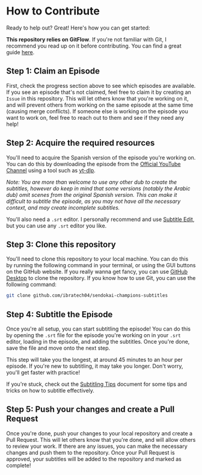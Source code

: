 # How to Contribute

Ready to help out? Great! Here's how you can get started:

**This repository relies on GitFlow**. If you're not familiar with Git, I recommend you read up on it before contributing. You can find a great guide [here](https://www.atlassian.com/git/tutorials/comparing-workflows/gitflow-workflow).

## Step 1: Claim an Episode

First, check the progress section above to see which episodes are available. If you see an episode that's not claimed, feel free to claim it by creating an `Issue` in this repository. This will let others know that you're working on it, and will prevent others from working on the same episode at the same time (causing merge conflicts). If someone else is working on the episode you want to work on, feel free to reach out to them and see if they need any help!

## Step 2: Acquire the required resources

You'll need to acquire the Spanish version of the episode you're working on. You can do this by downloading the episode from the [Official YouTube Channel](https://www.youtube.com/@SendokaiChampions) using a tool such as [yt-dlp](https://github.com/yt-dlp/yt-dlp).

*Note: You are more than welcome to use any other dub to create the subtitles, however do keep in mind that some versions (notably the Arabic dub) omit scenes from the original Spanish version. This can make it difficult to subtitle the episode, as you may not have all the necessary context, and may create incomplete subtitles.*

You'll also need a `.srt` editor. I personally recommend and use [Subtitle Edit](https://www.nikse.dk/subtitleedit/), but you can use any `.srt` editor you like.

## Step 3: Clone this repository

You'll need to clone this repository to your local machine. You can do this by running the following command in your terminal, or using the GUI buttons on the GitHub website. If you really wanna get fancy, you can use [GitHub Desktop](https://desktop.github.com/) to clone the repository. If you know how to use Git, you can use the following command:

```bash
git clone github.com/ibratech04/sendokai-champions-subtitles
```

## Step 4: Subtitle the Episode

Once you're all setup, you can start subtitling the episode! You can do this by opening the `.srt` file for the episode you're working on in your `.srt` editor, loading in the episode, and adding the subtitles. Once you're done, save the file and move onto the next step.

This step will take you the longest, at around 45 minutes to an hour per episode. If you're new to subtitling, it may take you longer. Don't worry, you'll get faster with practice!

If you're stuck, check out the [Subtitling Tips](subtitling-tips.md) document for some tips and tricks on how to subtitle effectively.

## Step 5: Push your changes and create a Pull Request

Once you're done, push your changes to your local repository and create a Pull Request. This will let others know that you're done, and will allow others to review your work. If there are any issues, you can make the necessary changes and push them to the repository. Once your Pull Request is approved, your subtitles will be added to the repository and marked as complete!
